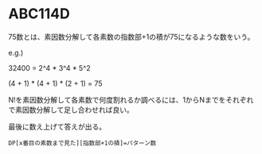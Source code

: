 # ABC114D
75数とは、素因数分解して各素数の指数部+1の積が75になるような数をいう。

e.g.) 

32400 = 2^4 * 3^4 * 5^2

(4 + 1) * (4 + 1) * (2 + 1) = 75

N!を素因数分解して各素数で何度割れるか調べるには、1からNまでをそれぞれで素因数分解して足し合わせれば良い。

最後に数え上げて答えが出る。

```
DP[x番目の素数まで見た][指数部+1の積]=パターン数
```


